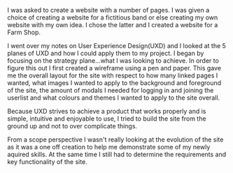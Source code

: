 I was asked to create a website with a number of pages.
I was given a choice of creating a website for a fictitious band or else creating
my own website with my own idea. I chose the latter and I created a website for 
a Farm Shop. 

I went over my notes on User Experience Design(UXD) and I looked at the 5 planes 
of UXD and how I could apply them to my project. 
I began by focusing on the strategy plane...what I was looking to achieve.
In order to figure this out I first created a wireframe using a pen and paper. 
This gave me the overall layout for the site with respect to how many linked 
pages I wanted, what images I wanted to apply to the background and foreground 
of the site, the amount of modals I needed for logging in and joining the userlist
and what colours and themes I wanted to apply to the site overall. 


Because UXD strives to achieve a product that works properly and is simple, 
intuitive and enjoyable to use, I tried to build the site from the ground up and 
not to over complicate things.

From a scope perspective I wasn't really looking at the evolution of the site as
it was a one off creation to help me demonstrate some of my newly aquired skills.
At the same time I still had to determine the requirements and key functionality
of the site. 
